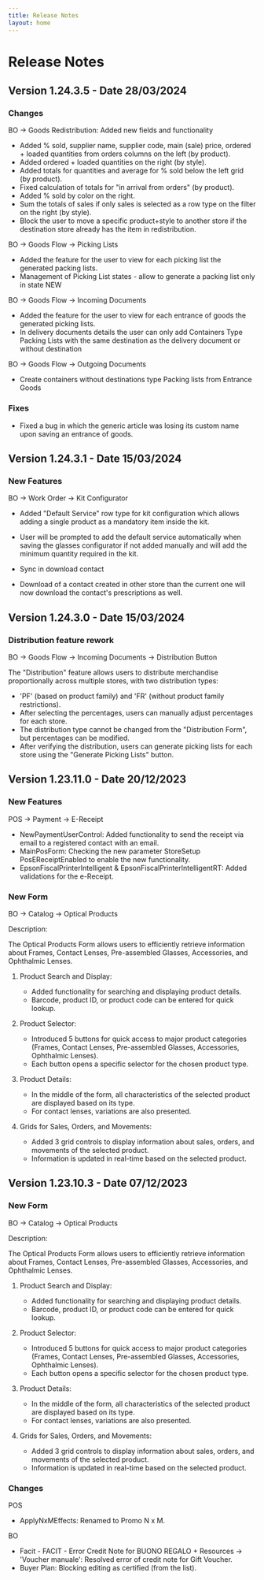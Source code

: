 ```yaml
---
title: Release Notes
layout: home
---
```


# Release Notes

## Version 1.24.3.5 - Date 28/03/2024

### Changes


BO → Goods Redistribution: Added new fields and functionality

- Added % sold, supplier name, supplier code, main (sale) price, ordered + loaded quantities from orders columns on the left (by product).
- Added ordered + loaded quantities on the right (by style).
- Added totals for quantities and average for % sold below the left grid (by product).
- Fixed calculation of totals for "in arrival from orders" (by product).
- Added % sold by color on the right.
- Sum the totals of sales if only sales is selected as a row type on the filter on the right (by style).
- Block the user to move a specific product+style to another store if the destination store already has the item in redistribution.

BO → Goods Flow → Picking Lists

- Added the feature for the user to view for each picking list the generated packing lists.
- Management of Picking List states - allow to generate a packing list only in state NEW

BO → Goods Flow → Incoming Documents
	
- Added the feature for the user to view for each entrance of goods the generated picking lists.
- In delivery documents details the user can only add Containers Type Packing Lists with the same destination as the delivery document or without destination

BO → Goods Flow → Outgoing Documents

- Create containers without destinations type Packing lists from Entrance Goods

### Fixes

- Fixed a bug in which the generic article was losing its custom name upon saving an entrance of goods.

## Version 1.24.3.1 - Date 15/03/2024 

### New Features


BO → Work Order → Kit Configurator

- Added "Default Service" row type for kit configuration which allows adding a single product as a mandatory item inside the kit.
- User will be prompted to add the default service automatically when saving the glasses configurator if not added manually and will add the minimum quantity required in the kit.

- Sync in download contact

- Download of a contact created in other store than the current one will now download the contact's prescriptions as well.

## Version 1.24.3.0 - Date 15/03/2024

### Distribution feature rework

BO → Goods Flow → Incoming Documents → Distribution Button

The "Distribution" feature allows users to distribute merchandise proportionally across multiple stores, with two distribution types:
     
- 'PF' (based on product family) and 'FR' (without product family restrictions).
- After selecting the percentages, users can manually adjust percentages for each store.
- The distribution type cannot be changed from the "Distribution Form", but percentages can be modified.
- After verifying the distribution, users can generate picking lists for each store using the "Generate Picking Lists" button.

## Version 1.23.11.0 - Date 20/12/2023

### New Features


POS → Payment → E-Receipt

- NewPaymentUserControl: Added functionality to send the receipt via email to a registered contact with an email.
- MainPosForm: Checking the new parameter StoreSetup PosEReceiptEnabled to enable the new functionality.
- EpsonFiscalPrinterIntelligent & EpsonFiscalPrinterIntelligentRT: Added validations for the e-Receipt.

### New Form


BO → Catalog → Optical Products

Description:

The Optical Products Form allows users to efficiently retrieve information about Frames, Contact Lenses, Pre-assembled Glasses, Accessories, and Ophthalmic Lenses.

1. Product Search and Display:
   - Added functionality for searching and displaying product details.
   - Barcode, product ID, or product code can be entered for quick lookup.

2. Product Selector:
   - Introduced 5 buttons for quick access to major product categories (Frames, Contact Lenses, Pre-assembled Glasses, Accessories, Ophthalmic Lenses).
   - Each button opens a specific selector for the chosen product type.

3. Product Details:
   - In the middle of the form, all characteristics of the selected product are displayed based on its type.
   - For contact lenses, variations are also presented.

4. Grids for Sales, Orders, and Movements:
   - Added 3 grid controls to display information about sales, orders, and movements of the selected product.
   - Information is updated in real-time based on the selected product.


## Version 1.23.10.3 - Date 07/12/2023

### New Form


BO → Catalog → Optical Products

Description:

The Optical Products Form allows users to efficiently retrieve information about Frames, Contact Lenses, Pre-assembled Glasses, Accessories, and Ophthalmic Lenses.

1. Product Search and Display:
   - Added functionality for searching and displaying product details.
   - Barcode, product ID, or product code can be entered for quick lookup.

2. Product Selector:
   - Introduced 5 buttons for quick access to major product categories (Frames, Contact Lenses, Pre-assembled Glasses, Accessories, Ophthalmic Lenses).
   - Each button opens a specific selector for the chosen product type.

3. Product Details:
   - In the middle of the form, all characteristics of the selected product are displayed based on its type.
   - For contact lenses, variations are also presented.

4. Grids for Sales, Orders, and Movements:
   - Added 3 grid controls to display information about sales, orders, and movements of the selected product.
   - Information is updated in real-time based on the selected product.

### Changes

 POS

- ApplyNxMEffects: Renamed to Promo N x M.

 BO

- Facit - FACIT - Error Credit Note for BUONO REGALO + Resources → 'Voucher manuale': Resolved error of credit note for Gift Voucher.
- Buyer Plan: Blocking editing as certified (from the list).
